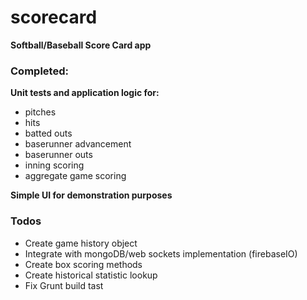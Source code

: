 scorecard
=========

**Softball/Baseball Score Card app**

### Completed:

**Unit tests and application logic for:**

- pitches
- hits
- batted outs
- baserunner advancement
- baserunner outs
- inning scoring
- aggregate game scoring

**Simple UI for demonstration purposes**

### Todos

- Create game history object
- Integrate with mongoDB/web sockets implementation (firebaseIO)
- Create box scoring methods
- Create historical statistic lookup
- Fix Grunt build tast

